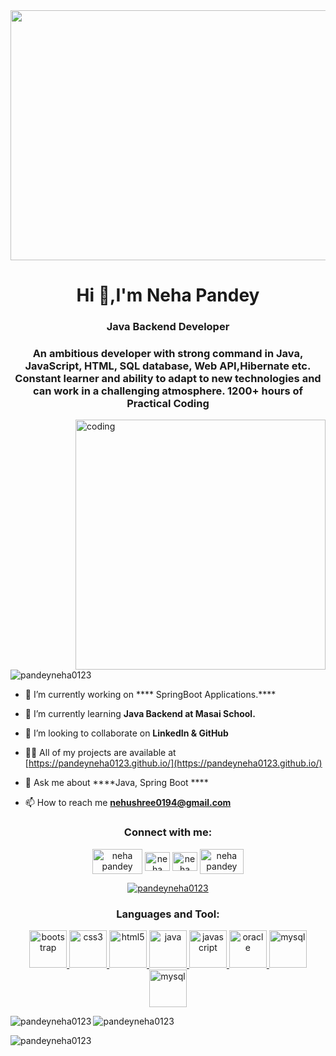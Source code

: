 <img width="1100" height="400" src="https://camo.githubusercontent.com/80b9671282d99caee85a7e8170b61c58102fcf25359052e59ebd016bf0f260ec/68747470733a2f2f736369746563686461696c792e636f6d2f696d616765732f467574757269737469632d436f6d70757465722d436f6e636570742e676966"/>
<h1 align="center">Hi 👋,I'm Neha Pandey</h1>
<h3 align="center">Java Backend Developer</h3>
<h3 align="center">An ambitious developer with strong command in Java, JavaScript, HTML, SQL database, Web API,Hibernate etc. Constant learner and ability to adapt to new technologies and can work in a challenging atmosphere. 1200+ hours of Practical Coding</h3>
<img align="right" alt="coding" width="400" src="https://encrypted-tbn0.gstatic.com/images?q=tbn:ANd9GcQsGc9AltzgXeDCjCjGgEHDrieosWwdkKL5xA&usqp=CAU">


<p align="left"> <img src="https://komarev.com/ghpvc/?username=pandeyneha0123&label=Profile%20views&color=0e75b6&style=flat" alt="pandeyneha0123" /> </p>

<!-- <p align="left"> <a href="https://github.com/ryo-ma/github-profile-trophy"><img src="https://github-profile-trophy.vercel.app/?username=pandeyneha0123" alt="pandeyneha0123" /></a> </p> -->

<!-- <p align="left"> <a href="https://twitter.com/" target="blank"><img src="https://img.shields.io/twitter/follow/?logo=twitter&style=for-the-badge" alt="" /></a> </p> -->

- 🔭 I’m currently working on **** SpringBoot Applications.****

- 🌱 I’m currently learning **Java Backend at Masai School.**

- 👯 I’m looking to collaborate on **LinkedIn & GitHub**

- 👨‍💻 All of my projects are available at [https://pandeyneha0123.github.io/](https://pandeyneha0123.github.io/)

- 💬 Ask me about ****Java, Spring Boot ****

- 📫 How to reach me **nehushree0194@gmail.com**


<h3 align="center">Connect with me:</h3>
<p align="center">
<a href="https://www.linkedin.com/in/neha-pandey-b7b687208/" target="blank"><img align="center" src="https://camo.githubusercontent.com/a80d00f23720d0bc9f55481cfcd77ab79e141606829cf16ec43f8cacc7741e46/68747470733a2f2f696d672e736869656c64732e696f2f62616467652f4c696e6b6564496e2d3030373742353f7374796c653d666f722d7468652d6261646765266c6f676f3d6c696e6b6564696e266c6f676f436f6c6f723d7768697465" alt="neha pandey" height="40" width="80" /></a>
<a href="https://www.hackerrank.com/nehushree0194" target="blank"><img align="center" src="https://camo.githubusercontent.com/cfab198e94d98bbfd9f450da16977ef8e17d4f5e37802fe7add16b33c4076abd/68747470733a2f2f73722d6d61726b6574706c6163652d70726f642e73332e616d617a6f6e6177732e636f6d2f77702d636f6e74656e742f75706c6f6164732f323031352f30382f4861636b657252616e6b312e706e67" alt="neha pandey" height="30" width="40" /></a>
 <a href="https://leetcode.com/nehushree0194/" target="blank"><img align="center" src="https://camo.githubusercontent.com/3187e54dbabd4a84321d1c207d0a82eadd4e8f2769155ea5cf04a1e119ac4c85/68747470733a2f2f75706c6f61642e77696b696d656469612e6f72672f77696b6970656469612f636f6d6d6f6e732f7468756d622f612f61622f4c656574436f64655f6c6f676f5f77686974655f6e6f5f746578742e7376672f3137333470782d4c656574436f64655f6c6f676f5f77686974655f6e6f5f746578742e7376672e706e67" alt="neha pandey" height="30" width="40" /></a>
 <a href="nehushree0194@gmail.com" target="blank"><img align="center" src="https://camo.githubusercontent.com/571384769c09e0c66b45e39b5be70f68f552db3e2b2311bc2064f0d4a9f5983b/68747470733a2f2f696d672e736869656c64732e696f2f62616467652f476d61696c2d4431343833363f7374796c653d666f722d7468652d6261646765266c6f676f3d676d61696c266c6f676f436f6c6f723d7768697465" alt="neha pandey" height="40" width="70" /></a>
</p>
<p align="center"> <a href="https://github.com/ryo-ma/github-profile-trophy"><img src="https://github-profile-trophy.vercel.app/?username=pandeyneha0123" alt="pandeyneha0123" /></a> </p> 

<h3 align="center">Languages and Tool:</h3>
<p align="center"> <a href="https://getbootstrap.com" target="_blank" rel="noreferrer"> <img src="https://cdn-icons-png.flaticon.com/512/5968/5968231.png"alt="bootstrap" width="60" height="60"/> </a> <a href="https://www.w3schools.com/css/" target="_blank" rel="noreferrer"> <img src="https://cdn-icons-png.flaticon.com/512/5968/5968238.png" alt="css3" width="60" height="60"/> </a> <a href="https://www.w3.org/html/" target="_blank" rel="noreferrer"> <img src="https://cdn-icons-png.flaticon.com/512/5968/5968254.png" alt="html5" width="60" height="60"/> </a> <a href="https://www.java.com" target="_blank" rel="noreferrer"> <img src="https://cdn-icons-png.flaticon.com/512/5968/5968194.png" alt="java" width="60" height="60"/> </a> <a href="https://developer.mozilla.org/en-US/docs/Web/JavaScript" target="_blank" rel="noreferrer"> <img src="https://cdn-icons-png.flaticon.com/512/262/262200.png" alt="javascript" width="60" height="60"/> </a>  <a href="https://www.oracle.com/" target="_blank" rel="noreferrer"> <img src="https://www.vectorlogo.zone/logos/springio/springio-icon.svg" alt="oracle" width="60" height="60"/> </a> 
 <a href="https://www.mysql.com/" target="_blank" rel="noreferrer"> <img src="https://camo.githubusercontent.com/ce0a32825268b09cd5e0fc7c2a09c587a708491427cb794cade8f1866f7284c6/68747470733a2f2f7777772e766563746f726c6f676f2e7a6f6e652f6c6f676f732f6a6573746a73696f2f6a6573746a73696f2d69636f6e2e737667" alt="mysql" width="60" height="60"/> </a>
 <a href="https://www.git.com/" target="_blank" rel="noreferrer"> <img src="https://camo.githubusercontent.com/b8ee9fd2e9b26a7265ece6dbc6f5c7449928b84f45a08fe5852d6a8dfd915fb3/68747470733a2f2f6769742d73636d2e636f6d2f696d616765732f6c6f676f732f646f776e6c6f6164732f4769742d49636f6e2d31373838432e706e67" alt="mysql" width="60" height="60"/> </a>


<p><img align="left" src="https://github-readme-stats.vercel.app/api/top-langs?username=pandeyneha0123&show_icons=true&locale=en&layout=compact" alt="pandeyneha0123" /></p>


<p><img align="centre" src="https://github-readme-stats.vercel.app/api?username=pandeyneha0123&show_icons=true&locale=en" alt="pandeyneha0123" /></p>

<p><img align="centre" src="https://github-readme-streak-stats.herokuapp.com/?user=pandeyneha0123&" alt="pandeyneha0123" /></p>
